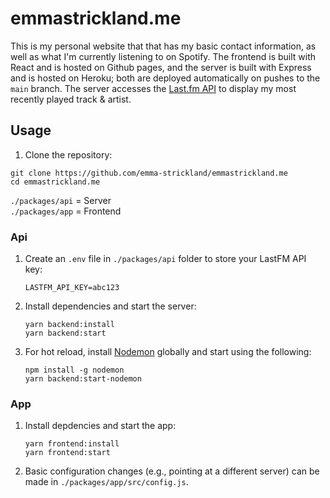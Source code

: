 # emmastrickland.me

This is my personal website that that has my basic contact information, as well as what I'm currently listening to on Spotify. The frontend is built with React and is hosted on Github pages, and the server is built with Express and is hosted on Heroku; both are deployed automatically on pushes to the `main` branch. The server accesses the [Last.fm API](https://www.last.fm/api) to display my most recently played track & artist. 

## Usage

1. Clone the repository:
  ```
  git clone https://github.com/emma-strickland/emmastrickland.me
  cd emmastrickland.me
  ```

`./packages/api` = Server \
`./packages/app` = Frontend

### Api

1. Create an `.env` file in `./packages/api` folder to store your LastFM API key:
   ```
   LASTFM_API_KEY=abc123
   ```
2. Install dependencies and start the server:
    ```
    yarn backend:install
    yarn backend:start
    ```
3. For hot reload, install [Nodemon](https://www.npmjs.com/package/nodemon) globally and start using the following:
   ```
   npm install -g nodemon
   yarn backend:start-nodemon
   ```

### App

1. Install depdencies and start the app: 
    ```
    yarn frontend:install
    yarn frontend:start
    ```
2. Basic configuration changes (e.g., pointing at a different server) can be made in `./packages/app/src/config.js`.
